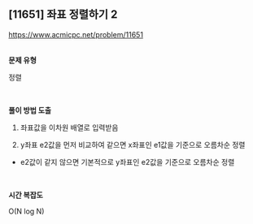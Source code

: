 ## [11651] 좌표 정렬하기 2

https://www.acmicpc.net/problem/11651
<br>
<br>

**문제 유형**

정렬

<br>

**풀이 방법 도출**

1. 좌표값을 이차원 배열로 입력받음
 
2. y좌표 e2값을 먼저 비교하여 같으면 x좌표인 e1값을 기준으로 오름차순 정렬

- e2값이 같지 않으면 기본적으로 y좌표인 e2값을 기준으로 오름차순 정렬 

<br>

**시간 복잡도**

O(N log N)
